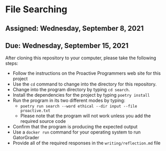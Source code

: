 # File Searching

## Assigned: Wednesday, September 8, 2021
## Due: Wednesday, September 15, 2021

After cloning this repository to your computer, please take the following steps:

- Follow the instructions on the Proactive Programmers web site for this project
- Use the `cd` command to change into the directory for this repository.
- Change into the program directory by typing `cd search`.
- Install the dependencies for the project by typing `poetry install`
- Run the program in its two different modes by typing:
  - `poetry run search --word ethical --dir input --file proactive.txt`
  - Please note that the program will not work unless you add the required source code
- Confirm that the program is producing the expected output
- Use a `docker run` command for your operating system to run GatorGrader
- Provide all of the required responses in the `writing/reflection.md` file
